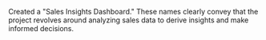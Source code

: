 Created a "Sales Insights Dashboard." These names clearly convey that the project revolves around analyzing sales data to derive insights and make informed decisions.
